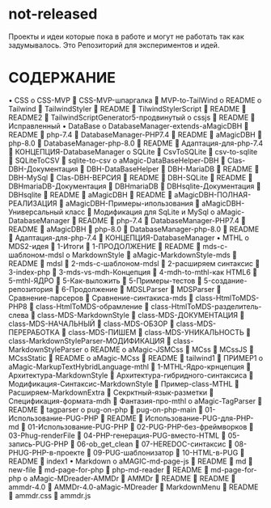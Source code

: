 # not-released
Проекты и идеи которые пока в работе и могут не работать так как задумывалось. Это Репозиторий для экспериментов и идей.
# СОДЕРЖАНИЕ

•	CSS
o	CSS-MVP
	CSS-MVP-шпаргалка
	MVP-to-TailWind
o	README
o	Tailwind
	TailwindStyler
	README
	TilwindStylerScript
	README
	README2
	TailwindScriptGenerator5-продвинутый
o	cssjs
	README
	Исправленный
•	DataBase
o	DatabaseManager-extends-aMagicDBH
	README
	php-7.4
	DatabaseManager-PHP7.4
	README
	aMagicDBH
	php-8.0
	DatabaseManager-php-8.0
	README
	Адаптация-для-php-7.4
	КОНЦЕПЦИЯ-DatabaseManager
o	SQLite
	CsvToSQLite
	csv-to-sqlite
	SQLiteToCSV
	sqlite-to-csv
o	aMagic-DataBaseHelper-DBH
	Clas-DBH-Документация
	DBH-DataBaseHelper
	DBH-MariaDB
	README
	DBH-MySql
	Clas-DBH-ВЕРСИЯ
	README
	DBH-SQLite
	README
	DBHmariaDB-Документация
	DBHmariaDB
	DBHsqlite-Документация
	DBHsqlite
	README
	aMagicDBH
	README
	aMagicDBH-ПОЛНАЯ-РЕАЛИЗАЦИЯ
	aMagicDBH-Примеры-ипользования
	aMagicDBH-Универсальный класс
	Модификация для SqLite и MySql
o	aMagic-DatabaseManager
	README
	php-7.4
	DatabaseManager-PHP7.4
	README
	aMagicDBH
	php-8.0
	DatabaseManager-php-8.0
	README
	Адаптация-для-php-7.4
	КОНЦЕПЦИЯ-DatabaseManager
•	MTHL
o	MDS2-идея
	1-Итоги
	1-ПРОДОЛЖЕНИЕ
	README
	mds-с-шаблоном-mdsl
o	MarkdownStyle
	aMagic-MarkdownStyle-mds
	README
	mdsl
	2-mds-с-шаблоном-mdsl
	2-расширяем синтаксис
	3-index-php
	3-mds-vs-mdh-Концепция
	4-mdh-to-mthl-как HTML6
	5-mthl-ЯДРО
	5-Как-выложить
	5-Примеры-тестов
	5-создание-репозитория
	6-Продолжение
	MDSLParser
	MDSParser
	Сравнение-парсеров
	Сравнение-синтакиса-mds
	class-HtmlToMDS-PHP8
	class-HtmlToMDS-обрамление
	class-HtmlToMDS-разделитель-слева
	class-MDS-MarkdownStyle
	class-MDS-ДОКУМЕНТАЦИЯ
	class-MDS-НАЧАЛЬНЫЙ
	class-MDS-ОБЗОР
	class-MDS-ПЕРЕРАБОТКА
	class-MDS-ПИШЕМ
	class-MDS-УНИКАЛЬНОСТЬ
	class-MarkdownStyleParser-МОДИФИКАЦИЯ
	class-MarkdownStyleParser
o	README
o	aMagic-JSMCss
	MCss
	MCssJS
	MCssStatic
	README
o	aMagic-MCss
	README
	tailwind1
	ПРИМЕР1
o	aMagic-MarkupTextHybridLanguage-mthl
	1-MTHL-Ядро-крнцепция
	Архитектура-MarkdownStyle
	Архитектура-гибридного-синтаксиса
	Модификация-Синтаксис-MarkdownStyle
	Пример-class-MTHL
	Расширяем-MarkdownExtra
	Секрктный-язык-разметки
	Спецификация-формата-mdh
	Фантазия-про-mthl
o	aMagic-TagParser
	README
	tagparser
o	pug-on-php
	pug-on-php-main
	01-Использование-PUG-PHP
	README
	Использование-PUG-для-PHP-md
	01-Использование-PUG-PHP
	02-PUG-PHP-без-фреймворков
	03-Phug-renderFile
	04-PHP-генерация-PUG-вместо-HTML
	05-запись-PUG-PHP
	06-ob_get_clean
	07-HEREDOC-синтаксис
	08-PHUG-PHP-в-проекте
	09-PUG-шаблонизатор
	10-HTML-в-PUG
	README
	index1
•	Markdown
o	aMAGIC-md-page-js
	README
	md
	new-file
	md-page-for-php
	php-md-reader
	README
	md-page-for-php
o	aMagic-MDreader-AMMDr
	AMMDr
	README
	README
	ammdr-4.0
	AMMDr-4.0-aMagic-MDreader
	MarkdownMenu
	README
	ammdr.css
	ammdr.js


